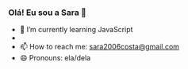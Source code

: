  ### Olá! Eu sou a Sara 👋



- 🌱 I’m currently learning JavaScript
- 
- 📫 How to reach me: sara2006costa@gmail.com
- 😄 Pronouns: ela/dela


